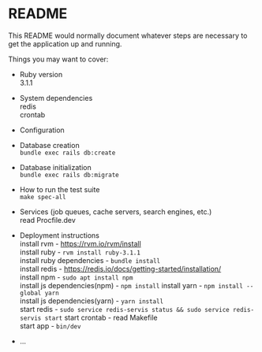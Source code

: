 # README

This README would normally document whatever steps are necessary to get the
application up and running.

Things you may want to cover:

* Ruby version  
3.1.1
* System dependencies  
redis  
crontab  
* Configuration

* Database creation  
`bundle exec rails db:create`
* Database initialization  
`bundle exec rails db:migrate`
* How to run the test suite  
`make spec-all`  
* Services (job queues, cache servers, search engines, etc.)  
read Procfile.dev
* Deployment instructions  
install rvm - https://rvm.io/rvm/install    
install ruby - `rvm install ruby-3.1.1`  
install ruby dependencies - `bundle install`  
install redis - https://redis.io/docs/getting-started/installation/  
install npm - `sudo apt install npm`  
install js dependencies(npm) - `npm install`
install yarn - `npm install --global yarn`  
install js dependencies(yarn) - `yarn install`  
start redis - `sudo service redis-servis status && sudo service redis-servis start`
start crontab - read Makefile  
start app - `bin/dev`  
* ...
